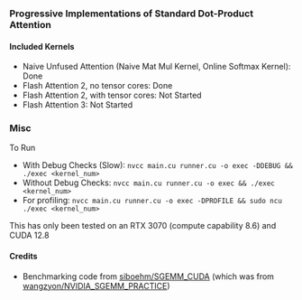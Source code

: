 ### Progressive Implementations of Standard Dot-Product Attention

#### Included Kernels
- Naive Unfused Attention (Naive Mat Mul Kernel, Online Softmax Kernel): Done
- Flash Attention 2, no tensor cores: Done
- Flash Attention 2, with tensor cores: Not Started
- Flash Attention 3: Not Started

### Misc

To Run
- With Debug Checks (Slow): `nvcc main.cu runner.cu -o exec -DDEBUG && ./exec <kernel_num>`
- Without Debug Checks: `nvcc main.cu runner.cu -o exec && ./exec <kernel_num>`
- For profiling: `nvcc main.cu runner.cu -o exec -DPROFILE && sudo ncu ./exec <kernel_num>`

This has only been tested on an RTX 3070 (compute capability 8.6) and CUDA 12.8

#### Credits
- Benchmarking code from [siboehm/SGEMM_CUDA](https://github.com/siboehm/SGEMM_CUDA) (which was from [wangzyon/NVIDIA_SGEMM_PRACTICE](https://github.com/wangzyon/NVIDIA_SGEMM_PRACTICE))

